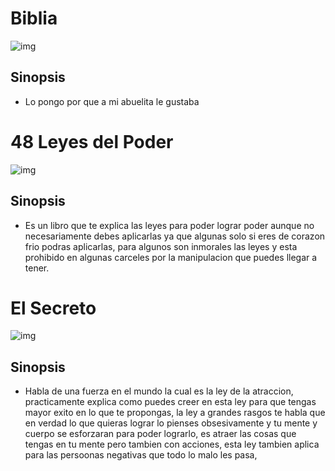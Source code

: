 
# Biblia
![img](https://encrypted-tbn0.gstatic.com/images?q=tbn:ANd9GcSKL9MNOkhEr7iopJk3OBNhvyhruvYbA0gHeQ&usqp=CAU)
## Sinopsis
 - Lo pongo por que a mi abuelita le gustaba

 # 48 Leyes del Poder
![img](https://encrypted-tbn0.gstatic.com/images?q=tbn:ANd9GcSan1-U-iSzM2VKuMvfjpvMEenkL04hfKHPfw&usqp=CAU)
## Sinopsis
 - Es un libro que te explica las leyes para poder lograr poder aunque no necesariamente debes aplicarlas ya que algunas solo si eres de corazon frio podras aplicarlas, para algunos son inmorales las leyes y esta prohibido en algunas carceles por la manipulacion que puedes llegar a tener.

 # El Secreto
![img](https://encrypted-tbn0.gstatic.com/images?q=tbn:ANd9GcQuzjaizvgfqV3iHS4seZwvjqFeDupQkvZIDA&usqp=CAU)
## Sinopsis
 - Habla de una fuerza en el mundo la cual es la ley de la atraccion, practicamente explica como puedes creer en esta ley para que tengas mayor exito en lo que te propongas, la ley a grandes rasgos te habla que en verdad lo que quieras lograr lo pienses obsesivamente y tu mente y cuerpo se esforzaran para poder lograrlo, es atraer las cosas que tengas en tu mente pero tambien con acciones, esta ley tambien aplica para las persoonas negativas que todo lo malo les pasa,
